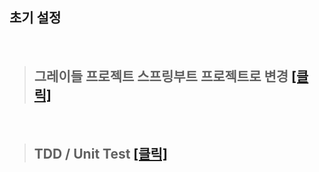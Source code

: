## 초기 설정   

<br>


>## 그레이들 프로젝트 스프링부트 프로젝트로 변경  <a href="https://github.com/jiyun1006/springboot-aws/wiki/IntelliJ%EC%97%90%EC%84%9C-gradle-%ED%94%84%EB%A1%9C%EC%A0%9D%ED%8A%B8-spring-boot-%ED%94%84%EB%A1%9C%EC%A0%9D%ED%8A%B8%EB%A1%9C-%EB%B3%80%EA%B2%BD"> [클릭] </a>

<br>


>## TDD / Unit Test <a href="https://github.com/jiyun1006/springboot-aws/blob/main/tdd.md">[클릭]</a>
